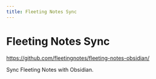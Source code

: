 ```yaml
---
title: Fleeting Notes Sync
---
```


# Fleeting Notes Sync

<https://github.com/fleetingnotes/fleeting-notes-obsidian/>

Sync Fleeting Notes with Obsidian.
